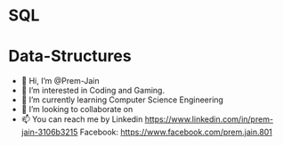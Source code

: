 # SQL
# Data-Structures
- 👋 Hi, I’m @Prem-Jain
- 👀 I’m interested in Coding and Gaming.
- 🌱 I’m currently learning Computer Science Engineering
- 💞️ I’m looking to collaborate on 
- 📫 You can reach me by Linkedin https://www.linkedin.com/in/prem-jain-3106b3215
  Facebook: https://www.facebook.com/prem.jain.801
